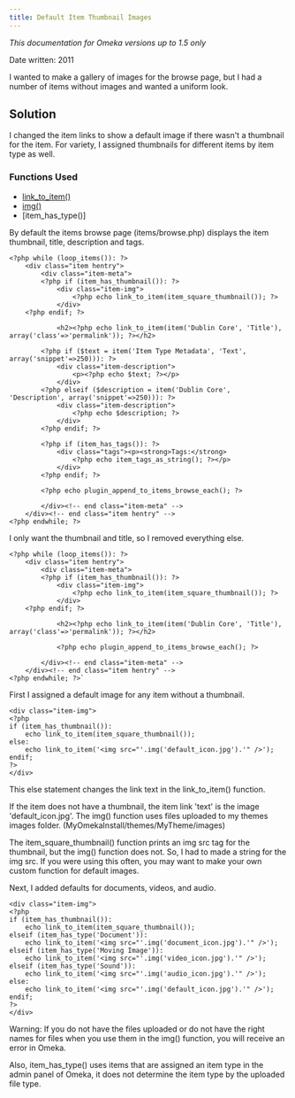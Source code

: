 ```yaml
---
title: Default Item Thumbnail Images
---
```

*This documentation for Omeka versions up to 1.5 only*

Date written: 2011

I wanted to make a gallery of images for the browse page, but I had a number of items without images and wanted a uniform look.

Solution
---------------------------------------------------------

I changed the item links to show a default image if there wasn't a
thumbnail for the item. For variety, I assigned thumbnails for different
items by item type as well.

### Functions Used

-   [link\_to\_item()]()
-   [img()]()
-   [item\_has\_type()]

By default the items browse page (items/browse.php) displays the item thumbnail, title, description and tags.


``` {.de1}
<?php while (loop_items()): ?>
    <div class="item hentry">
        <div class="item-meta">
        <?php if (item_has_thumbnail()): ?>
            <div class="item-img">
                <?php echo link_to_item(item_square_thumbnail()); ?>              
            </div>
    <?php endif; ?>
 
            <h2><?php echo link_to_item(item('Dublin Core', 'Title'), array('class'=>'permalink')); ?></h2>
 
        <?php if ($text = item('Item Type Metadata', 'Text', array('snippet'=>250))): ?>
            <div class="item-description">
                <p><?php echo $text; ?></p>
            </div>
        <?php elseif ($description = item('Dublin Core', 'Description', array('snippet'=>250))): ?>
            <div class="item-description">
                <?php echo $description; ?>
            </div>
        <?php endif; ?>
 
        <?php if (item_has_tags()): ?>
            <div class="tags"><p><strong>Tags:</strong>
                <?php echo item_tags_as_string(); ?></p>
            </div>
        <?php endif; ?>
 
        <?php echo plugin_append_to_items_browse_each(); ?>
 
        </div><!-- end class="item-meta" -->
    </div><!-- end class="item hentry" -->            
<?php endwhile; ?>
```

I only want the thumbnail and title, so I removed everything else.

``` {.de1}
<?php while (loop_items()): ?>
    <div class="item hentry">
        <div class="item-meta">
        <?php if (item_has_thumbnail()): ?>
            <div class="item-img">
                <?php echo link_to_item(item_square_thumbnail()); ?>                      
            </div>
    <?php endif; ?>
 
            <h2><?php echo link_to_item(item('Dublin Core', 'Title'), array('class'=>'permalink')); ?></h2>
 
            <?php echo plugin_append_to_items_browse_each(); ?>
 
        </div><!-- end class="item-meta" -->
    </div><!-- end class="item hentry" -->            
<?php endwhile; ?>`
```


First I assigned a default image for any item without a thumbnail.

``` {.de1}
<div class="item-img">
<?php 
if (item_has_thumbnail()):
    echo link_to_item(item_square_thumbnail());
else:
    echo link_to_item('<img src="'.img('default_icon.jpg').'" />');
endif;
?>
</div>
```

This else statement changes the link text in the link\_to\_item() function.

If the item does not have a thumbnail, the item link 'text' is the image 'default\_icon.jpg'. The img() function uses files uploaded to my themes images folder. (MyOmekaInstall/themes/MyTheme/images)

The item\_square\_thumbnail()  function prints an img src tag for the thumbnail, but the img() function does not. So, I had to made a string for the img src. If you were using this often, you may want to make your own custom function for default images. 

Next, I added defaults for documents, videos, and audio.

``` {.de1}
<div class="item-img">
<?php
if (item_has_thumbnail()):
    echo link_to_item(item_square_thumbnail());   
elseif (item_has_type('Document')):
    echo link_to_item('<img src="'.img('document_icon.jpg').'" />');
elseif (item_has_type('Moving Image')):
    echo link_to_item('<img src="'.img('video_icon.jpg').'" />');
elseif (item_has_type('Sound')):
    echo link_to_item('<img src="'.img('audio_icon.jpg').'" />');
else:
    echo link_to_item('<img src="'.img('default_icon.jpg').'" />');
endif;
?>
</div>
```


Warning: If you do not have the files uploaded or do not have the right names for files when you use them in the img() function, you will receive an error in Omeka.

Also, item\_has\_type() uses items that are assigned an item type in the admin panel of Omeka,
it does not determine the item type by the uploaded file type.

